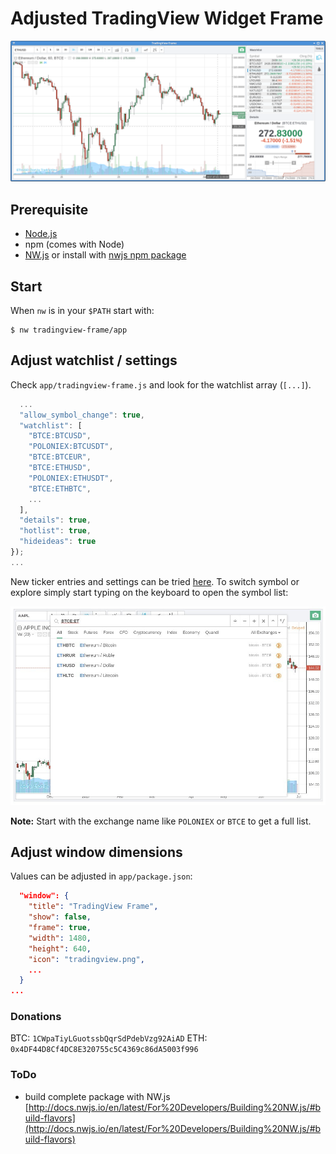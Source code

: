 # Adjusted TradingView Widget Frame

![Preview](https://github.com/thegitfather/zzz_assets/blob/master/tradingview-frame/tradingviewframe_mod.png?raw=true)

## Prerequisite

- [Node.js](https://nodejs.org)
- npm (comes with Node)
- [NW.js](https://nwjs.io/) or install with [nwjs npm package](https://www.npmjs.com/package/nwjs)

## Start

When `nw` is in your `$PATH` start with:

```shell
$ nw tradingview-frame/app
```

## Adjust watchlist / settings

Check `app/tradingview-frame.js` and look for the watchlist array (`[...]`).

```js
  ...
  "allow_symbol_change": true,
  "watchlist": [
    "BTCE:BTCUSD",
    "POLONIEX:BTCUSDT",
    "BTCE:BTCEUR",
    "BTCE:ETHUSD",
    "POLONIEX:ETHUSDT",
    "BTCE:ETHBTC",
    ...
  ],
  "details": true,
  "hotlist": true,
  "hideideas": true
});
...
```

New ticker entries and settings can be tried [here](https://www.tradingview.com/widget/). To switch symbol or explore simply start typing on the keyboard to open the symbol list:

![Symbol List](https://raw.githubusercontent.com/thegitfather/zzz_assets/master/tradingview-frame/tradingview-symbol-list.jpg)

**Note:** Start with the exchange name like `POLONIEX` or `BTCE` to get a full list.


## Adjust window dimensions

Values can be adjusted in `app/package.json`:

```json
  "window": {
    "title": "TradingView Frame",
    "show": false,
    "frame": true,
    "width": 1480,
    "height": 640,
    "icon": "tradingview.png",
    ...
  }
...
```

### Donations

BTC: `1CWpaTiyLGuotssbQqrSdPdebVzg92AiAD`
ETH: `0x4DF44D8Cf4DC8E320755c5C4369c86dA5003f996`


### ToDo

- build complete package with NW.js [http://docs.nwjs.io/en/latest/For%20Developers/Building%20NW.js/#build-flavors](http://docs.nwjs.io/en/latest/For%20Developers/Building%20NW.js/#build-flavors)

